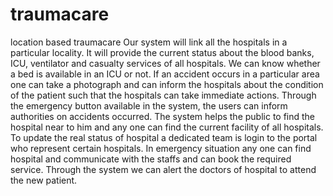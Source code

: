 # traumacare
location based traumacare
Our system will link all the hospitals in a particular locality.
It will provide the current status about the blood banks, ICU, ventilator and casualty services of all hospitals.
We can know whether a bed is available in an ICU or not. 
If an accident occurs in a particular area one can take a photograph and can inform the hospitals about the condition of the patient such that the hospitals can take immediate actions.
Through the emergency button available in the system, the users can inform authorities on accidents occurred. 
The system helps the public to find the hospital near to him and any one can find the current facility of all hospitals.
To update the real status of hospital a dedicated team is login to the portal who represent certain hospitals.
In emergency situation any one can find hospital and communicate with the staffs and can book the required service.
Through the system we can alert the doctors of hospital to attend the new patient.
